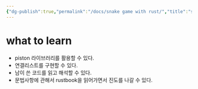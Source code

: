 ```yaml
---
{"dg-publish":true,"permalink":"/docs/snake game with rust/","title":"snake game with rust"}
---
```



# what to learn

- piston 라이브러리를 활용할 수 있다.
- 연결리스트를 구현할 수 있다.
- 남이 쓴 코드를 읽고 해석할 수 있다.
- 문법사항에 관해서 rustbook을 읽어가면서 진도를 나갈 수 있다.
